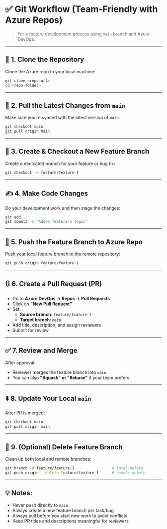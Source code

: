 # ✅ Git Workflow (Team-Friendly with Azure Repos)

> For a feature development process using `main` branch and Azure DevOps.

---

## 🔁 1. Clone the Repository
Clone the Azure repo to your local machine:
```bash
git clone <repo-url>
cd <repo-folder>
```

---

## 🔄 2. Pull the Latest Changes from `main`
Make sure you’re synced with the latest version of `main`:
```bash
git checkout main
git pull origin main
```

---

## 🌿 3. Create & Checkout a New Feature Branch
Create a dedicated branch for your feature or bug fix:
```bash
git checkout -b feature/feature-1
```

---

## ✍️ 4. Make Code Changes
Do your development work and then stage the changes:
```bash
git add .
git commit -m "Added feature-1 logic"
```

---

## 🚀 5. Push the Feature Branch to Azure Repo
Push your local feature branch to the remote repository:
```bash
git push origin feature/feature-1
```

---

## 🔃 6. Create a Pull Request (PR)
- Go to **Azure DevOps → Repos → Pull Requests**
- Click on **"New Pull Request"**
- Set:
  - **Source branch**: `feature/feature-1`
  - **Target branch**: `main`
- Add title, description, and assign reviewers
- Submit for review

---

## ✅ 7. Review and Merge
After approval:
- Reviewer merges the feature branch into `main`
- You can also **"Squash" or "Rebase"** if your team prefers

---

## ⬇️ 8. Update Your Local `main`
After PR is merged:
```bash
git checkout main
git pull origin main
```

---

## 🧹 9. (Optional) Delete Feature Branch
Clean up both local and remote branches:
```bash
git branch -d feature/feature-1                 # local delete
git push origin --delete feature/feature-1      # remote delete
```

---

## 💡 Notes:
- Never push directly to `main`
- Always create a new feature branch per task/bug
- Always pull before you start new work to avoid conflicts
- Keep PR titles and descriptions meaningful for reviewers